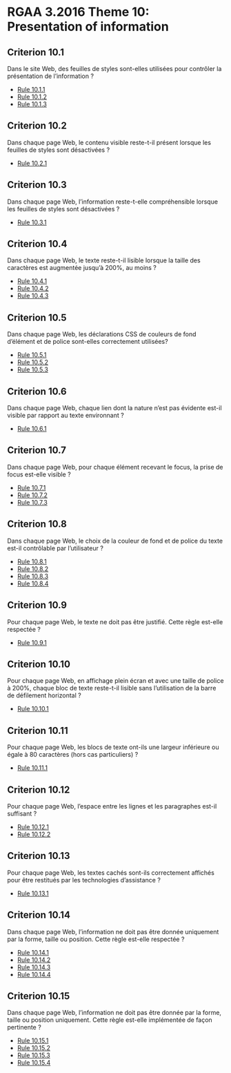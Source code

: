 
# RGAA 3.2016 Theme 10: Presentation of information

## Criterion 10.1
Dans le site Web, des feuilles de styles sont-elles utilisées pour contrôler la présentation de l’information ?
* [Rule 10.1.1](Rule-10-1-1.md)
* [Rule 10.1.2](Rule-10-1-2.md)
* [Rule 10.1.3](Rule-10-1-3.md)

## Criterion 10.2
Dans chaque page Web, le contenu visible reste-t-il présent lorsque les feuilles de styles sont désactivées ?
* [Rule 10.2.1](Rule-10-2-1.md)

## Criterion 10.3
Dans chaque page Web, l’information reste-t-elle compréhensible lorsque les feuilles de styles sont désactivées ?
* [Rule 10.3.1](Rule-10-3-1.md)

## Criterion 10.4
Dans chaque page Web, le texte reste-t-il lisible lorsque la taille des caractères est augmentée jusqu’à 200%, au moins ?
* [Rule 10.4.1](Rule-10-4-1.md)
* [Rule 10.4.2](Rule-10-4-2.md)
* [Rule 10.4.3](Rule-10-4-3.md)

## Criterion 10.5
Dans chaque page Web, les déclarations CSS de couleurs de fond d’élément et de police sont-elles correctement utilisées?
* [Rule 10.5.1](Rule-10-5-1.md)
* [Rule 10.5.2](Rule-10-5-2.md)
* [Rule 10.5.3](Rule-10-5-3.md)

## Criterion 10.6
Dans chaque page Web, chaque lien dont la nature n’est pas évidente est-il visible par rapport au texte environnant ?
* [Rule 10.6.1](Rule-10-6-1.md)

## Criterion 10.7
Dans chaque page Web, pour chaque élément recevant le focus, la prise de focus est-elle visible ?
* [Rule 10.7.1](Rule-10-7-1.md)
* [Rule 10.7.2](Rule-10-7-2.md)
* [Rule 10.7.3](Rule-10-7-3.md)

## Criterion 10.8
Dans chaque page Web, le choix de la couleur de fond et de police du texte est-il contrôlable par l’utilisateur ?
* [Rule 10.8.1](Rule-10-8-1.md)
* [Rule 10.8.2](Rule-10-8-2.md)
* [Rule 10.8.3](Rule-10-8-3.md)
* [Rule 10.8.4](Rule-10-8-4.md)

## Criterion 10.9
Pour chaque page Web, le texte ne doit pas être justifié. Cette règle est-elle respectée ?
* [Rule 10.9.1](Rule-10-9-1.md)

## Criterion 10.10
Pour chaque page Web, en affichage plein écran et avec une taille de police à 200%, chaque bloc de texte reste-t-il lisible sans l’utilisation de la barre de défilement horizontal ?
* [Rule 10.10.1](Rule-10-10-1.md)

## Criterion 10.11
Pour chaque page Web, les blocs de texte ont-ils une largeur inférieure ou égale à 80 caractères (hors cas particuliers) ?
* [Rule 10.11.1](Rule-10-11-1.md)

## Criterion 10.12
Pour chaque page Web, l’espace entre les lignes et les paragraphes est-il suffisant ?
* [Rule 10.12.1](Rule-10-12-1.md)
* [Rule 10.12.2](Rule-10-12-2.md)

## Criterion 10.13
Pour chaque page Web, les textes cachés sont-ils correctement affichés pour être restitués par les technologies d’assistance ?
* [Rule 10.13.1](Rule-10-13-1.md)

## Criterion 10.14
Dans chaque page Web, l’information ne doit pas être  donnée uniquement par la forme, taille ou position. Cette règle est-elle respectée ?
* [Rule 10.14.1](Rule-10-14-1.md)
* [Rule 10.14.2](Rule-10-14-2.md)
* [Rule 10.14.3](Rule-10-14-3.md)
* [Rule 10.14.4](Rule-10-14-4.md)

## Criterion 10.15
Dans chaque page Web, l’information ne doit pas être donnée par la forme, taille ou position uniquement. Cette règle est-elle implémentée de façon pertinente ?
* [Rule 10.15.1](Rule-10-15-1.md)
* [Rule 10.15.2](Rule-10-15-2.md)
* [Rule 10.15.3](Rule-10-15-3.md)
* [Rule 10.15.4](Rule-10-15-4.md)


